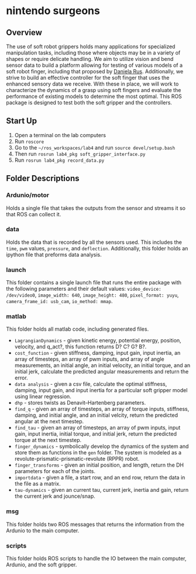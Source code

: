 ﻿# nintendo surgeons

## Overview
The use of soft robot grippers holds many applications for specialized manipulation tasks, including those where objects may be in a variety of shapes or require delicate handling. We aim to utilize vision and bend sensor data to build a platform allowing for testing of various models of a soft robot finger, including that proposed by [Daniela Rus](http://www.centropiaggio.unipi.it/sites/default/files/roso18_0123_fi.pdf). Additionally, we strive to build an effective controller for the soft finger that uses the enhanced sensory data we receive. With these in place, we will work to characterize the dynamics of a grasp using soft fingers and evaluate the performance of existing models to determine the most optimal. This ROS package is designed to test both the soft gripper and the controllers.

## Start Up
1. Open a terminal on the lab computers
2. Run `roscore`
3. Go to the `~/ros_workspaces/lab4` and run `source devel/setup.bash`
4. Then run `rosrun lab4_pkg soft_gripper_interface.py`
5. Run `rosrun lab4_pkg record_data.py`

## Folder Descriptions

### Ardunio/motor
Holds a single file that takes the outputs from the sensor and streams it so that ROS can collect it.

### data
Holds the data that is recorded by all the sensors used. This includes the `time`, `pwm` values, `pressure`, and `deflection`. Additionally, this folder holds an ipython file that preforms data analysis.

### launch
This folder contains a single launch file that runs the entire package with the following parameters and their default values: `video_device: /dev/video0`, `image_width: 640`, `image_height: 480`, `pixel_format: yuyu`, `camera_frame_id: usb_cam`, `io_method: mmap`.

### matlab
This folder holds all matlab code, including generated files.
- `LagrangianDynamics` - given kinetic energy, potential energy, position, velocity, and q_act?, this function returns D? C? G? B?.
- `cost_function` - given stiffness, damping, input gain, input inertia, an array of timesteps, an array of pwm inputs, and array of angle measurements, an initial angle, an initial velocity, an initial torque, and an initial jerk, calculate the predicted angular measurements and return the error.
- `data analysis` - given a csv file, calculate the optimal stiffness, damping, input gain, and input inertia for a particular soft gripper model using linear regression.
- `dhp` - stores twists as  Denavit–Hartenberg parameters.
- `find_q` - given an array of timesteps, an array of torque inputs, stiffness, damping, and initial angle, and an initial velcity, return the predicted angular at the next timestep.
- `find_tau` - given an array of timesteps, an array of pwm inputs, input gain, input inertia, initial torque, and initial jerk, return the predicted torque at the next timestep.
- `finger_dynamics` - symbolically develop the dynamics of the system and store them as functions in the `gen` folder. The system is modeled as a revolute-prismatic-prismatic-revolute (RPPR) robot.
- `finger_transforms` - given an initial position, and length, return the DH parameters for each of the joints.
- `importdata` - given a file, a start row, and an end row, return the data in the file as a matrix.
- `tau-dynamics` - given an current tau, current jerk, inertia and gain, return the current jerk and jounce/snap.

### msg
This folder holds two ROS messages that returns the information from the Ardunio to the main computer.

### scripts
This folder holds ROS scripts to handle the IO between the main computer, Ardunio, and the soft gripper.
